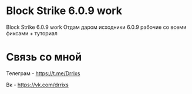 # Block Strike 6.0.9 work
Block Strike 6.0.9 work
Отдам даром исходники 6.0.9 рабочие со всеми фиксами + туториал
# Связь со мной
Телеграм - https://t.me/Drrixs

Вк - https://vk.com/drrixs
